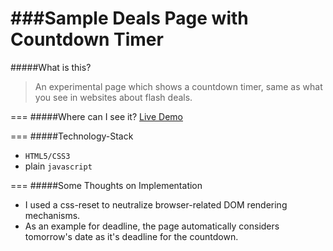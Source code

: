 ###Sample Deals Page with Countdown Timer
===

#####What is this?
> An experimental page which shows a countdown timer, same as what you see in websites about flash deals.

===
#####Where can I see it?
[Live Demo](http://alexcera.github.io/sample-deals-page/)

===
#####Technology-Stack
* `HTML5/CSS3`
* plain `javascript`

===
#####Some Thoughts on Implementation
* I used a css-reset to neutralize browser-related DOM rendering mechanisms.
* As an example for deadline, the page automatically considers tomorrow's date as it's deadline for the countdown.
